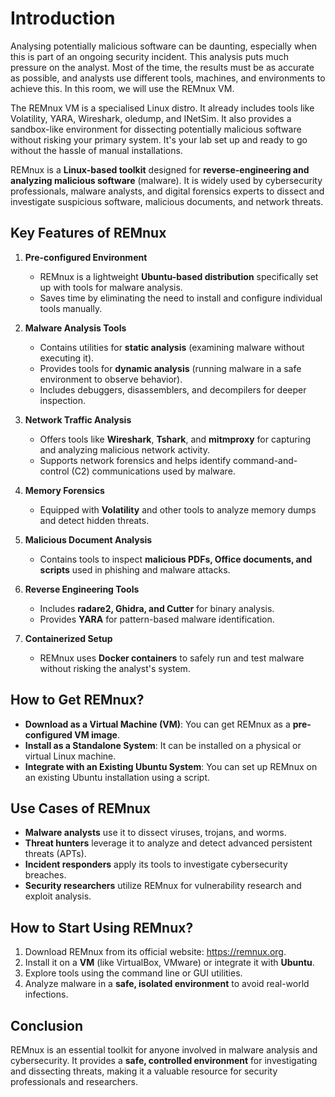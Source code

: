 # Introduction

Analysing potentially malicious software can be daunting, especially when this is part of an ongoing security incident. This analysis puts much pressure on the analyst. Most of the time, the results must be as accurate as possible, and analysts use different tools, machines, and environments to achieve this. In this room, we will use the REMnux VM.

The REMnux VM is a specialised Linux distro. It already includes tools like Volatility, YARA, Wireshark, oledump, and INetSim. It also provides a sandbox-like environment for dissecting potentially malicious software without risking your primary system. It's your lab set up and ready to go without the hassle of manual installations.

REMnux is a **Linux-based toolkit** designed for **reverse-engineering and analyzing malicious software** (malware). It is widely used by cybersecurity professionals, malware analysts, and digital forensics experts to dissect and investigate suspicious software, malicious documents, and network threats.

## Key Features of REMnux

1.  **Pre-configured Environment**
    
    - REMnux is a lightweight **Ubuntu-based distribution** specifically set up with tools for malware analysis.
    - Saves time by eliminating the need to install and configure individual tools manually.
2.  **Malware Analysis Tools**
    
    - Contains utilities for **static analysis** (examining malware without executing it).
    - Provides tools for **dynamic analysis** (running malware in a safe environment to observe behavior).
    - Includes debuggers, disassemblers, and decompilers for deeper inspection.
3.  **Network Traffic Analysis**
    
    - Offers tools like **Wireshark**, **Tshark**, and **mitmproxy** for capturing and analyzing malicious network activity.
    - Supports network forensics and helps identify command-and-control (C2) communications used by malware.
4.  **Memory Forensics**
    
    - Equipped with **Volatility** and other tools to analyze memory dumps and detect hidden threats.
5.  **Malicious Document Analysis**
    
    - Contains tools to inspect **malicious PDFs, Office documents, and scripts** used in phishing and malware attacks.
6.  **Reverse Engineering Tools**
    
    - Includes **radare2, Ghidra, and Cutter** for binary analysis.
    - Provides **YARA** for pattern-based malware identification.
7.  **Containerized Setup**
    
    - REMnux uses **Docker containers** to safely run and test malware without risking the analyst's system.

## How to Get REMnux?

- **Download as a Virtual Machine (VM)**: You can get REMnux as a **pre-configured VM image**.
- **Install as a Standalone System**: It can be installed on a physical or virtual Linux machine.
- **Integrate with an Existing Ubuntu System**: You can set up REMnux on an existing Ubuntu installation using a script.

## Use Cases of REMnux

- **Malware analysts** use it to dissect viruses, trojans, and worms.
- **Threat hunters** leverage it to analyze and detect advanced persistent threats (APTs).
- **Incident responders** apply its tools to investigate cybersecurity breaches.
- **Security researchers** utilize REMnux for vulnerability research and exploit analysis.

## How to Start Using REMnux?

1.  Download REMnux from its official website: https://remnux.org.
2.  Install it on a **VM** (like VirtualBox, VMware) or integrate it with **Ubuntu**.
3.  Explore tools using the command line or GUI utilities.
4.  Analyze malware in a **safe, isolated environment** to avoid real-world infections.

## Conclusion

REMnux is an essential toolkit for anyone involved in malware analysis and cybersecurity. It provides a **safe, controlled environment** for investigating and dissecting threats, making it a valuable resource for security professionals and researchers.